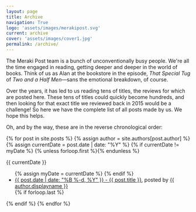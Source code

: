 ```yaml
---
layout: page
title: Archive
navigation: True
logo: 'assets/images/merakipost.svg'
current: archive
cover: 'assets/images/cover1.jpg'
permalink: /archive/
---
```


The Meraki Post team is a bunch of unconventionally busy people. We're all the time engaged in reading, getting deeper and deeper in the world of books. Think of us as Alan at the bookstore in the episode, *That Special Tug* of *Two and a Half Men*&mdash;sans the emotional breakdown, of course.

Over the years, it has led to us reading tens of titles, the reviews for which are posted here. These tens of titles could quickly become hundreds, and then looking for that exact title we reviewed back in 2015 would be a challenge! So here we have the complete list of all posts made by us. We hope this helps.

Oh, and by the way, these are in the reverse chronological order:

<section class="archive-post-list">

   {% for post in site.posts %}
      {% assign author = site.authors[post.author] %}
      {% assign currentDate = post.date | date: "%Y" %}
       {% if currentDate != myDate %}
          {% unless forloop.first %}</ul>{% endunless %}
          <p>{{ currentDate }}</p>
          <ul>
          {% assign myDate = currentDate %}
      {% endif %}
      <li><a href="{{ post.url }}"><span>{{ post.date | date: "%B %-d, %Y" }}</span> - {{ post.title }}</a>, posted by <a href="/author/{{ author.name }}">{{ author.displayname }}</a></li>
      {% if forloop.last %}</ul>{% endif %}
   {% endfor %}

</section>
